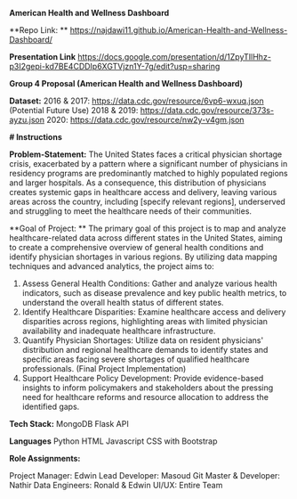 **American Health and Wellness Dashboard**

**Repo Link: ** 
https://najdawi11.github.io/American-Health-and-Wellness-Dashboard/

**Presentation Link** 
https://docs.google.com/presentation/d/1ZpyTIlHhz-p3I2gepi-kd7BE4CDDIp6XGTVjzn1Y-7g/edit?usp=sharing

**Group 4 Proposal (American Health and Wellness Dashboard)**

**Dataset:**
2016 & 2017: https://data.cdc.gov/resource/6vp6-wxuq.json (Potential Future Use)
2018 & 2019: https://data.cdc.gov/resource/373s-ayzu.json
2020: https://data.cdc.gov/resource/nw2y-v4gm.json

**# Instructions**


**Problem-Statement:**
The United States faces a critical physician shortage crisis, exacerbated by a pattern where a significant number of physicians in residency programs are predominantly matched to highly populated regions and larger hospitals. As a consequence, this distribution of physicians creates systemic gaps in healthcare access and delivery, leaving various areas across the country, including [specify relevant regions], underserved and struggling to meet the healthcare needs of their communities.

**Goal of Project: **
The primary goal of this project is to map and analyze healthcare-related data across different states in the United States, aiming to create a comprehensive overview of general health conditions and identify physician shortages in various regions. By utilizing data mapping techniques and advanced analytics, the project aims to:

 1. Assess General Health Conditions: Gather and analyze various health indicators, such as disease prevalence and key public health metrics, to understand the overall health status of different states.
 2. Identify Healthcare Disparities: Examine healthcare access and delivery disparities across regions, highlighting areas with limited physician availability and inadequate healthcare infrastructure.
 3. Quantify Physician Shortages: Utilize data on resident physicians' distribution and regional healthcare demands to identify states and specific areas facing severe shortages of qualified healthcare professionals. (Final Project Implementation)
 4. Support Healthcare Policy Development: Provide evidence-based insights to inform policymakers and stakeholders about the pressing need for healthcare reforms and resource allocation to address the identified gaps.

**Tech Stack:**
MongoDB
Flask API

**Languages**
Python
HTML
Javascript
CSS with Bootstrap

**Role Assignments:**

Project Manager: Edwin
Lead Developer: Masoud 
Git Master & Developer: Nathir
Data Engineers: Ronald & Edwin
UI/UX: Entire Team







